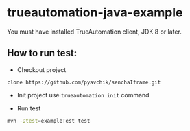 # trueautomation-java-example

You must have installed TrueAutomation client, JDK 8 or later. 

## How to run test: 

* Checkout project
 
 ```
 clone https://github.com/pyavchik/senchaIframe.git
 ```

* Init project use `trueautomation init` command
 
* Run test

```bash
mvn -Dtest=exampleTest test

```

